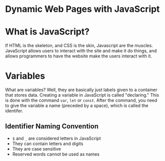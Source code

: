 # Dynamic Web Pages with JavaScript

# What is JavaScript?

If HTML is the skeleton, and CSS is the skin, Javascript are the muscles. JavaScript allows users to interact with the site and make it do things, and allows programmers to have the website make the users interact with it.

# Variables

What are variables? Well, they are basically just labels given to a container that stores data. Creating a variable in JavaScript is called "declaring." This is done with the command `var`, `let` or `const`. After the command, you need to give the variable a name (preceded by a space), which is called the identifer.

## Identifier Naming Convention
* `$` and `_` are considered letters in JavaScript
* They can contain letters and digits
* They are case sensitive
* Reserved words cannot be used as names